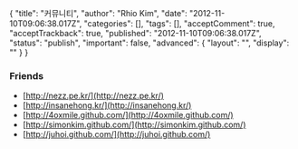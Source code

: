 {
    "title": "커뮤니티",
    "author": "Rhio Kim",
    "date": "2012-11-10T09:06:38.017Z",
    "categories": [],
    "tags": [],
    "acceptComment": true,
    "acceptTrackback": true,
    "published": "2012-11-10T09:06:38.017Z",
    "status": "publish",
    "important": false,
    "advanced": {
        "layout": "",
        "display": ""
    }
}

### Friends 

* [http://nezz.pe.kr/](http://nezz.pe.kr/)
* [http://insanehong.kr/](http://insanehong.kr/)
* [http://4oxmile.github.com/](http://4oxmile.github.com/)
* [http://simonkim.github.com/](http://simonkim.github.com/)
* [http://juhoi.github.com/](http://juhoi.github.com/)